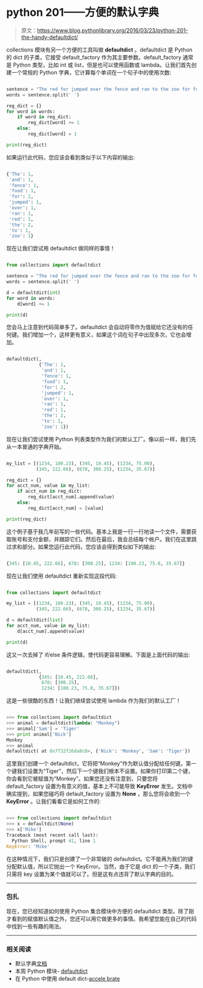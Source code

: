 # python 201——方便的默认字典

> 原文：<https://www.blog.pythonlibrary.org/2016/03/23/python-201-the-handy-defaultdict/>

collections 模块有另一个方便的工具叫做 **defaultdict** 。defaultdict 是 Python 的 dict 的子类，它接受 default_factory 作为其主要参数。default_factory 通常是 Python 类型，比如 int 或 list，但是也可以使用函数或 lambda。让我们首先创建一个常规的 Python 字典，它计算每个单词在一个句子中的使用次数:

```py

sentence = "The red for jumped over the fence and ran to the zoo for food"
words = sentence.split(' ')

reg_dict = {}
for word in words:
    if word in reg_dict:
        reg_dict[word] += 1
    else:
        reg_dict[word] = 1

print(reg_dict)

```

如果运行此代码，您应该会看到类似于以下内容的输出:

```py

{'The': 1,
 'and': 1,
 'fence': 1,
 'food': 1,
 'for': 2,
 'jumped': 1,
 'over': 1,
 'ran': 1,
 'red': 1,
 'the': 2,
 'to': 1,
 'zoo': 1}

```

现在让我们尝试用 defaultdict 做同样的事情！

```py

from collections import defaultdict

sentence = "The red for jumped over the fence and ran to the zoo for food"
words = sentence.split(' ')

d = defaultdict(int)
for word in words:
    d[word] += 1

print(d)

```

您会马上注意到代码简单多了。defaultdict 会自动将零作为值赋给它还没有的任何键。我们增加一个，这样更有意义，如果这个词在句子中出现多次，它也会增加。

```py

defaultdict(,
            {'The': 1,
             'and': 1,
             'fence': 1,
             'food': 1,
             'for': 2,
             'jumped': 1,
             'over': 1,
             'ran': 1,
             'red': 1,
             'the': 2,
             'to': 1,
             'zoo': 1}) 
```

现在让我们尝试使用 Python 列表类型作为我们的默认工厂。像以前一样，我们先从一本普通的字典开始。

```py

my_list = [(1234, 100.23), (345, 10.45), (1234, 75.00),
           (345, 222.66), (678, 300.25), (1234, 35.67)]

reg_dict = {}
for acct_num, value in my_list:
    if acct_num in reg_dict:
        reg_dict[acct_num].append(value)
    else:
        reg_dict[acct_num] = [value]

print(reg_dict)

```

这个例子基于我几年前写的一些代码。基本上我是一行一行地读一个文件，需要获取账号和支付金额，并跟踪它们。然后在最后，我会总结每个帐户。我们在这里跳过求和部分。如果您运行此代码，您应该会得到类似如下的输出:

```py

{345: [10.45, 222.66], 678: [300.25], 1234: [100.23, 75.0, 35.67]}

```

现在让我们使用 defaultdict 重新实现这段代码:

```py

from collections import defaultdict

my_list = [(1234, 100.23), (345, 10.45), (1234, 75.00),
           (345, 222.66), (678, 300.25), (1234, 35.67)]

d = defaultdict(list)
for acct_num, value in my_list:
    d[acct_num].append(value)

print(d)

```

这又一次去掉了 if/else 条件逻辑，使代码更容易理解。下面是上面代码的输出:

```py

defaultdict(,
            {345: [10.45, 222.66],
             678: [300.25],
             1234: [100.23, 75.0, 35.67]}) 
```

这是一些很酷的东西！让我们继续尝试使用 lambda 作为我们的默认工厂！

```py

>>> from collections import defaultdict
>>> animal = defaultdict(lambda: "Monkey")
>>> animal['Sam'] = 'Tiger'
>>> print animal['Nick']
Monkey
>>> animal
defaultdict( at 0x7f32f26da8c0>, {'Nick': 'Monkey', 'Sam': 'Tiger'}) 
```

这里我们创建一个 defaultdict，它将把“Monkey”作为默认值分配给任何键。第一个键我们设置为“Tiger”，然后下一个键我们根本不设置。如果你打印第二个键，你会看到它被赋值为“Monkey”。如果您还没有注意到，只要您将 default_factory 设置为有意义的值，基本上不可能导致 **KeyError** 发生。文档中确实提到，如果您碰巧将 default_factory 设置为 **None** ，那么您将会收到一个 **KeyError** 。让我们看看它是如何工作的:

```py

>>> from collections import defaultdict
>>> x = defaultdict(None)
>>> x['Mike']
Traceback (most recent call last):
  Python Shell, prompt 41, line 1
KeyError: 'Mike'

```

在这种情况下，我们只是创建了一个非常破的 defaultdict。它不能再为我们的键分配默认值，所以它抛出一个 KeyError。当然，由于它是 dict 的一个子类，我们只需将 key 设置为某个值就可以了。但是这有点违背了默认字典的目的。

* * *

### 包扎

现在，您已经知道如何使用 Python 集合模块中方便的 defaultdict 类型。除了刚才看到的赋值默认值之外，您还可以用它做更多的事情。我希望您能在自己的代码中找到一些有趣的用法。

* * *

### 相关阅读

*   默认字典[文档](https://docs.python.org/2/library/collections.html#collections.defaultdict)
*   本周 Python 模块- [defaultdict](https://pymotw.com/2/collections/defaultdict.html)
*   在 Python 中使用 default dict-[accele brate](https://www.accelebrate.com/blog/using-defaultdict-python/)